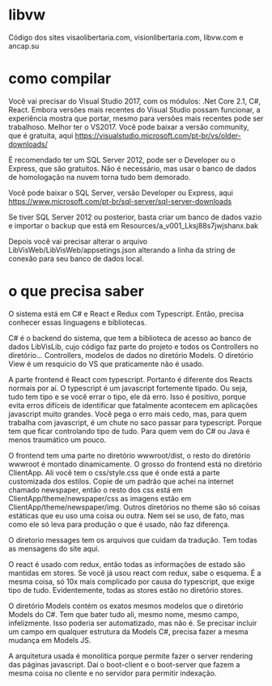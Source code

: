 # libvw
Código dos sites visaolibertaria.com, visionlibertaria.com, libvw.com e ancap.su

# como compilar
Você vai precisar do Visual Studio 2017, com os módulos: .Net Core 2.1, C#, React. Embora versões mais recentes do Visual Studio possam funcionar, a experiência mostra que portar, mesmo para versões mais recentes pode ser trabalhoso. Melhor ter o VS2017. Você pode baixar a versão community, que é gratuita, aqui https://visualstudio.microsoft.com/pt-br/vs/older-downloads/

É recomendado ter um SQL Server 2012, pode ser o Developer ou o Express, que são gratuitos. Não é necessário, mas usar o banco de dados de homologação na nuvem torna tudo bem demorado.

Você pode baixar o SQL Server, versão Developer ou Express, aqui https://www.microsoft.com/pt-br/sql-server/sql-server-downloads

Se tiver SQL Server 2012 ou posterior, basta criar um banco de dados vazio e importar o backup que está em Resources/a_v001_Lksj88s7jwjshanx.bak

Depois você vai precisar alterar o arquivo LibVisWeb/LibVisWeb/appsetings.json alterando a linha da string de conexão para seu banco de dados local.

# o que precisa saber
O sistema está em C# e React e Redux com Typescript. Então, precisa conhecer essas linguagens e bibliotecas.

C# é o backend do sistema, que tem a biblioteca de acesso ao banco de dados LibVisLib, cujo código faz parte do projeto e todos os Controllers no diretório... Controllers, modelos de dados no diretório Models. O diretório View é um resquicio do VS que praticamente não é usado.

A parte frontend é React com typescript. Portanto é diferente dos Reacts normais por aí. O typescript é um javascript fortemente tipado. Ou seja, tudo tem tipo e se você errar o tipo, ele dá erro. Isso é positivo, porque evita erros difíceis de identificar que fatalmente acontecem em aplicações javascript muito grandes. Você pega o erro mais cedo, mas, para quem trabalha com javascript, é um chute no saco passar para typescript. Porque tem que ficar controlando tipo de tudo. Para quem vem do C# ou Java é menos traumático um pouco.

O frontend tem uma parte no diretório wwwroot/dist, o resto do diretório wwwroot é montado dinamicamente. O grosso do frontend está no diretório ClientApp. Ali você tem o css/style.css que é onde está a parte customizada dos estilos. Copie de um padrão que achei na internet chamado newspaper, então o resto dos css está em ClientApp/theme/newspaper/css as imagens estão em ClientApp/theme/newspaper/img. Outros diretórios no theme são só coisas estáticas que eu uso uma coisa ou outra. Nem sei se uso, de fato, mas como ele só leva para produção o que é usado, não faz diferença.

O diretorio messages tem os arquivos que cuidam da tradução. Tem todas as mensagens do site aqui.

O react é usado com redux, então todas as informações de estado são mantidas em stores. Se você já usou react com redux, sabe o esquema. É a mesma coisa, só 10x mais complicado por causa do typescript, que exige tipo de tudo. Evidentemente, todas as stores estão no diretório stores.

O diretório Models contém os exatos mesmos modelos que o diretório Models do C#. Tem que bater tudo ali, mesmo nome, mesmo campo, infelizmente. Isso poderia ser automatizado, mas não é. Se precisar incluir um campo em qualquer estrutura da Models C#, precisa fazer a mesma mudança em Models JS.

A arquitetura usada é monolítica porque permite fazer o server rendering das páginas javascript. Daí o boot-client e o boot-server que fazem a mesma coisa no cliente e no servidor para permitir indexação. 


